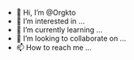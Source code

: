 - 👋 Hi, I’m @Orgkto
- 👀 I’m interested in ...
- 🌱 I’m currently learning ...
- 💞️ I’m looking to collaborate on ...
- 📫 How to reach me ...

<!---
Orgkto/Orgkto is a ✨ special ✨ repository because its `README.md` (this file) appears on your GitHub profile.
You can click the Preview link to take a look at your changes.
--->
